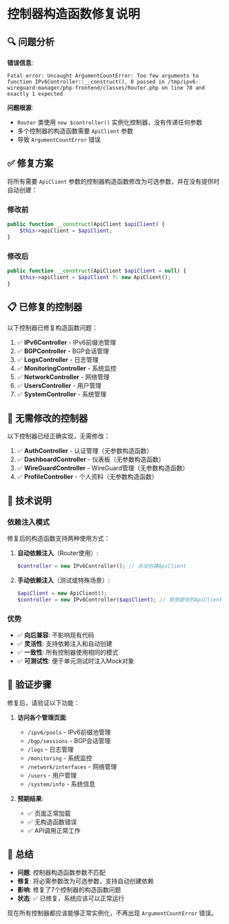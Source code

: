 # 控制器构造函数修复说明

## 🔍 问题分析

**错误信息**:
```
Fatal error: Uncaught ArgumentCountError: Too few arguments to function IPv6Controller::__construct(), 0 passed in /tmp/ipv6-wireguard-manager/php-frontend/classes/Router.php on line 78 and exactly 1 expected
```

**问题根源**:
- `Router` 类使用 `new $controller()` 实例化控制器，没有传递任何参数
- 多个控制器的构造函数需要 `ApiClient` 参数
- 导致 `ArgumentCountError` 错误

## ✅ 修复方案

将所有需要 `ApiClient` 参数的控制器构造函数修改为可选参数，并在没有提供时自动创建：

### 修改前
```php
public function __construct(ApiClient $apiClient) {
    $this->apiClient = $apiClient;
}
```

### 修改后
```php
public function __construct(ApiClient $apiClient = null) {
    $this->apiClient = $apiClient ?: new ApiClient();
}
```

## 📋 已修复的控制器

以下控制器已修复构造函数问题：

1. ✅ **IPv6Controller** - IPv6前缀池管理
2. ✅ **BGPController** - BGP会话管理
3. ✅ **LogsController** - 日志管理
4. ✅ **MonitoringController** - 系统监控
5. ✅ **NetworkController** - 网络管理
6. ✅ **UsersController** - 用户管理
7. ✅ **SystemController** - 系统管理

## 🔧 无需修改的控制器

以下控制器已经正确实现，无需修改：

1. ✅ **AuthController** - 认证管理（无参数构造函数）
2. ✅ **DashboardController** - 仪表板（无参数构造函数）
3. ✅ **WireGuardController** - WireGuard管理（无参数构造函数）
4. ✅ **ProfileController** - 个人资料（无参数构造函数）

## 🎯 技术说明

### 依赖注入模式

修复后的构造函数支持两种使用方式：

1. **自动依赖注入**（Router使用）:
   ```php
   $controller = new IPv6Controller(); // 自动创建ApiClient
   ```

2. **手动依赖注入**（测试或特殊场景）:
   ```php
   $apiClient = new ApiClient();
   $controller = new IPv6Controller($apiClient); // 使用提供的ApiClient
   ```

### 优势

- ✅ **向后兼容**: 不影响现有代码
- ✅ **灵活性**: 支持依赖注入和自动创建
- ✅ **一致性**: 所有控制器使用相同的模式
- ✅ **可测试性**: 便于单元测试时注入Mock对象

## 🚀 验证步骤

修复后，请验证以下功能：

1. **访问各个管理页面**:
   - `/ipv6/pools` - IPv6前缀池管理
   - `/bgp/sessions` - BGP会话管理
   - `/logs` - 日志管理
   - `/monitoring` - 系统监控
   - `/network/interfaces` - 网络管理
   - `/users` - 用户管理
   - `/system/info` - 系统信息

2. **预期结果**:
   - ✅ 页面正常加载
   - ✅ 无构造函数错误
   - ✅ API调用正常工作

## 📝 总结

- **问题**: 控制器构造函数参数不匹配
- **修复**: 将必需参数改为可选参数，支持自动创建依赖
- **影响**: 修复了7个控制器的构造函数问题
- **状态**: ✅ 已修复，系统应该可以正常运行

现在所有控制器都应该能够正常实例化，不再出现 `ArgumentCountError` 错误。
